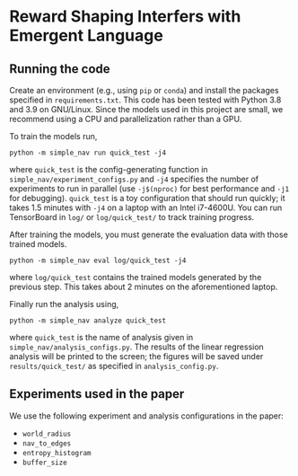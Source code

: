 # Reward Shaping Interfers with Emergent Language


## Running the code

Create an environment (e.g., using `pip` or `conda`) and install the packages specified in `requirements.txt`.
This code has been tested with Python 3.8 and 3.9 on GNU/Linux.
Since the models used in this project are small, we recommend using a CPU and parallelization rather than a GPU.

To train the models run,
```
python -m simple_nav run quick_test -j4
```
where `quick_test` is the config-generating function in `simple_nav/experiment_configs.py` and `-j4` specifies the number of experiments to run in parallel (use `-j$(nproc)` for best performance and `-j1` for debugging).
`quick_test` is a toy configuration that should run quickly; it takes 1.5 minutes with `-j4` on a laptop with an Intel i7-4600U.
You can run TensorBoard in `log/` or `log/quick_test/` to track training progress.

After training the models, you must generate the evaluation data with those trained models.
```
python -m simple_nav eval log/quick_test -j4
```
where `log/quick_test` contains the trained models generated by the previous step.
This takes about 2 minutes on the aforementioned laptop.

Finally run the analysis using,
```
python -m simple_nav analyze quick_test
```
where `quick_test` is the name of analysis given in `simple_nav/analysis_configs.py`.
The results of the linear regression analysis will be printed to the screen; the figures will be saved under `results/quick_test/` as specified in `analysis_config.py`.


## Experiments used in the paper


We use the following experiment and analysis configurations in the paper:
- `world_radius`
- `nav_to_edges`
- `entropy_histogram`
- `buffer_size`
